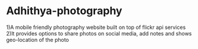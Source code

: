# Adhithya-photography
  1)A mobile friendly photography website built on top of flickr api services
  2)It provides options to share photos on social media, add notes and shows geo-location of the photo
